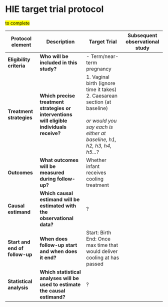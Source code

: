 # HIE target trial protocol

<mark>to complete</mark>

| Protocol element | Description | Target Trial | Subsequent observational study |
| --- | --- | --- | --- |
| **Eligibility criteria** | **Who will be included in this study?** | - Term/near-term pregnancy | |
| **Treatment strategies** | **Which precise treatment strategies or interventions will eligible individuals receive?** | 1. Vaginal birth (ignore time it takes)<br>2. Caesarean section (at baseline)<br><br>*or would you say each is either at baseline, h1, h2, h3, h4, h5...*? | |
| **Outcomes** | **What outcomes will be measured during follow-up?** | Whether infant receives cooling treatment |
| **Causal estimand** | **Which causal estimand will be estimated with the observational data?** | ? |
| **Start and end of follow-up** | **When does follow-up start and when does it end?** | Start: Birth<br>End: Once max time that would deliver cooling at has passed |
| **Statistical analysis** | **Which statistical analyses will be used to estimate the causal estimand?** | ? |
